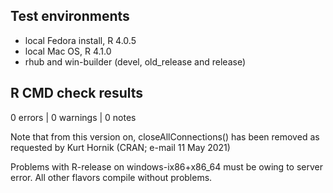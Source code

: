 ## Test environments
* local Fedora install, R 4.0.5
* local Mac OS, R 4.1.0
* rhub and win-builder (devel, old_release and release)

## R CMD check results

0 errors | 0 warnings | 0 notes

Note that from this version on, closeAllConnections() has been removed as requested by Kurt Hornik (CRAN; e-mail 11 May 2021)

Problems with R-release on windows-ix86+x86_64 must be owing to server error. All other flavors compile without problems.
